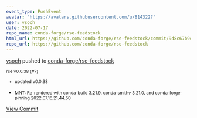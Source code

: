 ```yaml
---
event_type: PushEvent
avatar: "https://avatars.githubusercontent.com/u/814322?"
user: vsoch
date: 2022-07-17
repo_name: conda-forge/rse-feedstock
html_url: https://github.com/conda-forge/rse-feedstock/commit/9d8c67b9e6bdf7879fc87ac17f63e86e5f6f7af1
repo_url: https://github.com/conda-forge/rse-feedstock
---
```


<a href='https://github.com/vsoch' target='_blank'>vsoch</a> pushed to <a href='https://github.com/conda-forge/rse-feedstock' target='_blank'>conda-forge/rse-feedstock</a>

<small>rse v0.0.38 (#7)

* updated v0.0.38

* MNT: Re-rendered with conda-build 3.21.9, conda-smithy 3.21.0, and conda-forge-pinning 2022.07.16.21.44.50</small>

<a href='https://github.com/conda-forge/rse-feedstock/commit/9d8c67b9e6bdf7879fc87ac17f63e86e5f6f7af1' target='_blank'>View Commit</a>